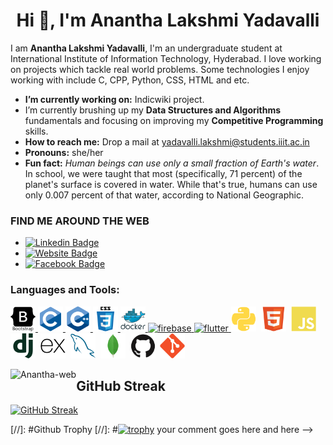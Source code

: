 <h1 align="center">Hi 👋, I'm Anantha Lakshmi Yadavalli</h1>

  I am **Anantha Lakshmi Yadavalli**, I'm an undergraduate student at International Institute of Information Technology, Hyderabad. I love working on projects which tackle real world problems. Some technologies I enjoy working with include C, CPP, Python, CSS, HTML and etc.

* **I’m currently working on:** Indicwiki project.
* I’m currently  brushing up my **Data Structures and Algorithms** fundamentals and focusing on improving my **Competitive Programming** skills.
*  **How to reach me:** Drop a mail at yadavalli.lakshmi@students.iiit.ac.in
*  **Pronouns:** she/her
*  **Fun fact:**  *Human beings can use only a small fraction of Earth's water*. In school, we were taught that most (specifically, 71 percent) of the planet's surface is covered in water. While that's true, humans can use only 0.007 percent of that water, according to National Geographic.

### FIND ME AROUND THE WEB
* [![Linkedin Badge](https://img.shields.io/badge/-LinkedIn-0e76a8?style=flat-square&logo=Linkedin&logoColor=white)](https://www.linkedin.com/in/anantha-lakshmi-yadavalli-5aa7a2212/)
* [![Website Badge](https://img.shields.io/badge/Website-3b5998?style=flat-square&logo=google-chrome&logoColor=white)](https://)
* [![Facebook Badge](https://img.shields.io/badge/-Facebook-0088cc?style=flat-square&logo=Facebook&logoColor=white)](https://www.facebook.com/ananthalakshmi.yadavalli)


<h3 align="left">Languages and Tools:</h3>
<p align="left">   <a href="https://getbootstrap.com" target="_blank" rel="noreferrer"> <img src="https://raw.githubusercontent.com/devicons/devicon/master/icons/bootstrap/bootstrap-plain-wordmark.svg" alt="bootstrap" width="40" height="40"/> </a> <a href="https://www.cprogramming.com/" target="_blank" rel="noreferrer"> <img src="https://raw.githubusercontent.com/devicons/devicon/master/icons/c/c-original.svg" alt="c" width="40" height="40"/> </a>  <a href="https://www.w3schools.com/cpp/" target="_blank" rel="noreferrer"> <img src="https://raw.githubusercontent.com/devicons/devicon/master/icons/cplusplus/cplusplus-original.svg" alt="cplusplus" width="40" height="40"/> </a> <a href="https://www.w3schools.com/css/" target="_blank" rel="noreferrer"> <img src="https://raw.githubusercontent.com/devicons/devicon/master/icons/css3/css3-original-wordmark.svg" alt="css3" width="40" height="40"/> </a>  <a href="https://www.docker.com/" target="_blank" rel="noreferrer"> <img src="https://raw.githubusercontent.com/devicons/devicon/master/icons/docker/docker-original-wordmark.svg" alt="docker" width="40" height="40"/> </a>  <a href="https://firebase.google.com/" target="_blank" rel="noreferrer"> <img src="https://www.vectorlogo.zone/logos/firebase/firebase-icon.svg" alt="firebase" width="40" height="40"/> </a> <a href="https://flutter.dev" target="_blank" rel="noreferrer"> <img src="https://www.vectorlogo.zone/logos/flutterio/flutterio-icon.svg" alt="flutter" width="40" height="40"/> </a>  <img src="https://github.com/devicons/devicon/blob/master/icons/python/python-plain.svg" title="Boot" alt="Boot" width="40" height="40"/>&nbsp; <img src="https://github.com/devicons/devicon/blob/master/icons/html5/html5-original.svg" title="Boot" alt="Boot" width="40" height="40"/>&nbsp;
  <img src="https://github.com/devicons/devicon/blob/master/icons/javascript/javascript-plain.svg" title="Boot" alt="Boot" width="40" height="40"/>&nbsp;
  <img src="https://github.com/devicons/devicon/blob/master/icons/django/django-plain.svg" title="Boot" alt="Boot" width="40" height="40"/>&nbsp;
  <img src="https://github.com/devicons/devicon/blob/master/icons/express/express-original.svg" title="Boot" alt="Boot" width="40" height="40"/>&nbsp;
  <img src="https://github.com/devicons/devicon/blob/master/icons/mysql/mysql-plain.svg" title="Boot" alt="Boot" width="40" height="40"/>&nbsp;
  <img src="https://github.com/devicons/devicon/blob/master/icons/mongodb/mongodb-original.svg" title="Boot" alt="Boot" width="40" height="40"/>&nbsp; 
  <img src="https://github.com/devicons/devicon/blob/master/icons/github/github-original.svg" title="Boot" alt="Boot" width="40" height="40"/>&nbsp;
  <img src="https://github.com/devicons/devicon/blob/master/icons/git/git-original.svg" title="Boot" alt="Boot" width="40" height="40"/>&nbsp;</p>
<p><img align="left" src="https://github-readme-stats.vercel.app/api/top-langs?username=Anantha-web&show_icons=true&locale=en&layout=compact" alt="Anantha-web" /></p>

## GitHub Streak
[![GitHub Streak](https://github-readme-streak-stats.herokuapp.com?user=Anantha-web&theme=radical&border_radius=5.5)](https://github.com/Anantha-web)


[//]: #Github Trophy
[//]: #[![trophy](https://github-profile-trophy.vercel.app/?username=Anantha-web&theme=onedark)](https://github.com/Anantha-web)
your comment goes here
and here
-->
